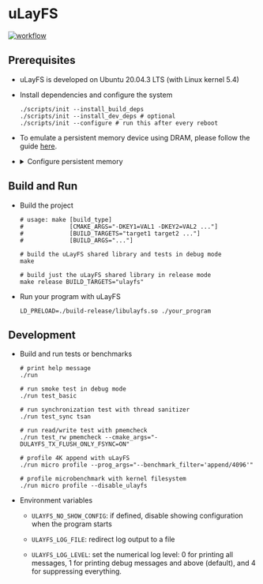 # uLayFS

[![workflow](https://github.com/shawnzhong/uLayFS/actions/workflows/default.yml/badge.svg)](https://github.com/ShawnZhong/uLayFS/actions/workflows/default.yml)

## Prerequisites

- uLayFS is developed on Ubuntu 20.04.3 LTS (with Linux kernel 5.4)

- Install dependencies and configure the system

    ```shell
    ./scripts/init --install_build_deps
    ./scripts/init --install_dev_deps # optional
    ./scripts/init --configure # run this after every reboot
    ```

- To emulate a persistent memory device using DRAM, please follow the
  guide [here][1].

  [1]: https://docs.pmem.io/persistent-memory/getting-started-guide/creating-development-environments/linux-environments/linux-memmap

- <details>
  <summary>Configure persistent memory</summary>

  ```shell
  # replace pmem0 with the name of your pmem device
  PMEM="pmem0"
  
  # create ext4 filesystem
  sudo mkfs.ext4 /dev/${PMEM}
  
  # mount the filesystem
  sudo mkdir -p /mnt/${PMEM} 
  sudo mount -o dax /dev/${PMEM} /mnt/${PMEM} 
  sudo mount -v | grep /mnt/${PMEM}
  
  # change permission
  sudo chmod a+w /mnt/${PMEM}
  ```

  </details>

## Build and Run

- Build the project

  ```shell
  # usage: make [build_type] 
  #             [CMAKE_ARGS="-DKEY1=VAL1 -DKEY2=VAL2 ..."] 
  #             [BUILD_TARGETS="target1 target2 ..."] 
  #             [BUILD_ARGS="..."]
  
  # build the uLayFS shared library and tests in debug mode
  make
  
  # build just the uLayFS shared library in release mode
  make release BUILD_TARGETS="ulayfs"
  ```

- Run your program with uLayFS

  ```shell
  LD_PRELOAD=./build-release/libulayfs.so ./your_program
  ```

## Development

- Build and run tests or benchmarks

  ```shell
  # print help message
  ./run
  
  # run smoke test in debug mode
  ./run test_basic
  
  # run synchronization test with thread sanitizer
  ./run test_sync tsan
  
  # run read/write test with pmemcheck
  ./run test_rw pmemcheck --cmake_args="-DULAYFS_TX_FLUSH_ONLY_FSYNC=ON"
  
  # profile 4K append with uLayFS
  ./run micro profile --prog_args="--benchmark_filter='append/4096'"
  
  # profile microbenchmark with kernel filesystem
  ./run micro profile --disable_ulayfs
  ```

- Environment variables
    - `ULAYFS_NO_SHOW_CONFIG`: if defined, disable showing configuration when
      the program starts

    - `ULAYFS_LOG_FILE`: redirect log output to a file

    - `ULAYFS_LOG_LEVEL`: set the numerical log level: 0 for printing all
      messages, 1 for printing debug messages and above (default), and 4 for
      suppressing everything. 

 
